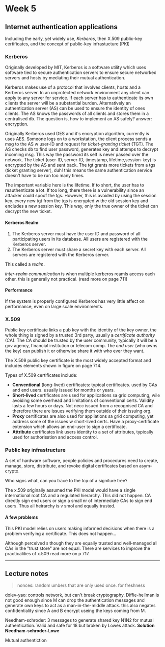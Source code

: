 # Week 5

## Internet authentication applications

Including the early, yet widely use, *Kerberos*, then X.509 public-key certificates, and the concept of public-key infrastucture (PKI)

### Kerberos

Originally developed by MIT, Kerberos is a software utility which uses software tied to secure authentication servers to ensure secure networked servers and hosts by mediating their mutual authentication.

Kerberos makes use of a protocol that involves clients, hosts and a Kerberos server. In an unprotected network environment any client can apply to any server for service. If each server has to authenticate its own clients the server will be a substantial burden. Alternatively an authentication server (AS) can be used to ensure the identity of ones clients. The AS knows the passwords of all clients and stores them in a centralised db. The question is, how to implement an AS safely? answer: encryption.

Originally Kerberos used DES and it's encryption algorithm, currently is uses AES. Someone logs on to a workstation, the client process sends a msg to the AS w user-ID and request for *ticket-granting ticket* (TGT). The AS checks db to find user password, generates key and attemps to decrypt incoming msg. This way the password its self is never passed over the network. The ticket (user-ID, server-ID, timestamp, lifetime,session-key) is encrypted by the AS and sent back. The tgt grants more tickets from a tgs (ticket granting server), duh! this means the same authentication service doesn't have to be run too many times.

The important variable here is the lifetime. If to short, the user has to reauthenticate a lot. If too long, there there is a vulnerability since an attacker could spoof the tgs. However, this is avoided by using the session key. every new tgt from the tgs is encrypted w the old session key and encludes a new session key. This way, only the true owner of the ticket can decrypt the new ticket.

#### Kerberos Realm

1. The Kerberos server must have the user ID and password of all participating users in its database. All users are registered with the Kerberos server.
2. The Kerberos server must share a secret key with each server. All servers are registered with the Kerberos server.

This called a *realm*.

*inter-realm communication* is when multiple kerberos reamls access each other. this is generally not practical. (read more on page 711)

#### Performance

If the system is properly configured Kerberos has very little affect on performance, even on large scale environments.

### X.509

Public key certificate links a pub key with the identity of the key owner, the whole thing is signed by a trusted 3rd party, usually a *certificate authority* (CA). The CA should be trusted by the user community, typically it will be a gov agency, financial institution or telecom comp. The *end user* (who owns the key) can publish it or otherwise share it with who ever they want.

The X.509 public key certificate is the most widely accepted format and includes elements shown in figure on page 714.

Types of X.509 certificates include:

- **Conventional** (long-lived) certificates: typical certificates. used by CAs and end users. usually issued for months or years.
- **Short-lived** certificates are used for applications sa grid computing, wile avoiding some overhead and limitations of conventional certs. Validity lasts a few hours or days. Not necc issued from a recognised CA and therefore there are issues verifying them outside of their issuing org.
- **Proxy** certificates are also used for appliations sa grid computing, yet address some of the issues w short-lived certs. Have a proxy-certificate extension which allows an end-user to sign a certificate.
- **Attribute** certificates link users identity to a set of attributes, typically used for authorisation and access control.

### Public key infrastructure

A set of hardware software, people policies and procedures need to create, manage, store, distribute, and revoke digital certificates based on asym-crypto.

Who signs what, can you trace to the top of a signiture tree?

The x.509 originally assumed the PKI model would have a single international root CA and a regulated hierarchy. This did not happen. CA directly sign end users or sign a small nr of intermediate CAs to sign end users. Thus all heirarchy is v smol and equally trusted.

#### A few problems

This PKI model relies on users making informed decisions when there is a problem verifying a certificate. This does not happen...

Although perceived s though they are equally trusted and well-managed all CAs in the "trust store" are not equal. There are services to improve the practicalities of x.509 read more on p  717.

---

## Lecture notes

> nonces: random umbers that are only used once. for freshness

dolev-yao: controls network, but can't break cryptography. Diffie-hellman is not good enough since M can drop the authentication messages and generate own keys to act as a man-in-the-middle attack. this also negates confidentiality since A and B encrypt useing the keys coming from M.

Needham-schroder: 3 messages to generate shared key N1N2 for mutual authentication. Valid and safe for 18 but broken by Lowes attack. **Solution Needham-schroder-Lowe**

Mutual authentiction
